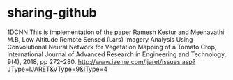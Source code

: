 # sharing-github
1DCNN 
This is implementation of the paper
Ramesh Kestur and Meenavathi M.B, Low Altitude Remote
Sensed (Lars) Imagery Analysis Using Convolutional Neural Network for Vegetation
Mapping of a Tomato Crop, International Journal of Advanced Research in
Engineering and Technology, 9(4), 2018, pp 272–280.
http://www.iaeme.com/ijaret/issues.asp?JType=IJARET&VType=9&IType=4
